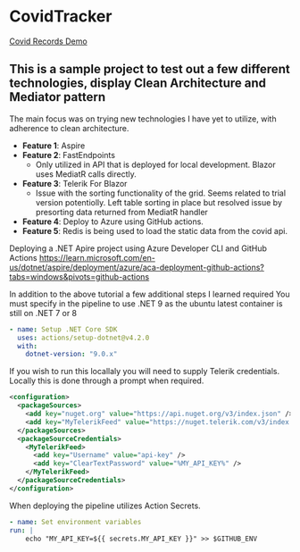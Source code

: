# CovidTracker

[Covid Records Demo](https://webfrontend.jollycliff-60b2df19.centralus.azurecontainerapps.io/)

## This is a sample project to test out a few different technologies, display Clean Architecture and Mediator pattern

The main focus was on trying new technologies I have yet to utilize, with adherence to clean architecture.

- **Feature 1**: Aspire
- **Feature 2**: FastEndpoints
  - Only utilized in API that is deployed for local development. Blazor uses MediatR calls directly.
- **Feature 3**: Telerik For Blazor
  - Issue with the sorting functionality of the grid. Seems related to trial version potentiolly. Left table sorting in place but resolved issue by presorting data returned from MediatR handler
- **Feature 4**: Deploy to Azure using GitHub actions.
- **Feature 5**: Redis is being used to load the static data from the covid api.

Deploying a .NET Apire project using Azure Developer CLI and GitHub Actions
https://learn.microsoft.com/en-us/dotnet/aspire/deployment/azure/aca-deployment-github-actions?tabs=windows&pivots=github-actions

In addition to the above tutorial a few additional steps I learned required
You must specify in the pipeline to use .NET 9 as the ubuntu latest container is still on .NET 7 or 8

```yaml
- name: Setup .NET Core SDK
  uses: actions/setup-dotnet@v4.2.0
  with:
    dotnet-version: "9.0.x"
```

If you wish to run this locallaly you will need to supply Telerik credentials. Locally this is done through a prompt when required.

```xml
<configuration>
  <packageSources>
    <add key="nuget.org" value="https://api.nuget.org/v3/index.json" />
	<add key="MyTelerikFeed" value="https://nuget.telerik.com/v3/index.json" />
  </packageSources>
  <packageSourceCredentials>
    <MyTelerikFeed>
      <add key="Username" value="api-key" />
      <add key="ClearTextPassword" value="%MY_API_KEY%" />
    </MyTelerikFeed>
  </packageSourceCredentials>
</configuration>
```

When deploying the pipeline utilizes Action Secrets.

```yaml
- name: Set environment variables
run: |
    echo "MY_API_KEY=${{ secrets.MY_API_KEY }}" >> $GITHUB_ENV
```
